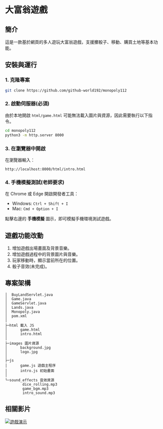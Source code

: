 # 大富翁遊戲

## 簡介

這是一款基於網頁的多人遊玩大富翁遊戲，支援擲骰子、移動、購買土地等基本功能。

## 安裝與運行

### 1. 克隆專案
```sh
git clone https://github.com/github-world192/monopoly112
```

### 2. 啟動伺服器(必須)
由於本地開啟 `html/game.html` 可能無法載入圖片與資源，因此需要執行以下指令。

```sh
cd monopoly112
python3 -m http.server 8000
```

### 3. 在瀏覽器中開啟
在瀏覽器輸入：
```
http://localhost:8000/html/intro.html
```

### 4. 手機模擬測試(老師要求)
在 Chrome 或 Edge 開啟開發者工具：
- Windows: `Ctrl + Shift + I`
- Mac: `Cmd + Option + I`

點擊右邊的 **手機模擬** 圖示，即可模擬手機環境測試遊戲。

## 遊戲功能改動
1. 增加遊戲出場畫面及背景音樂。
2. 增加遊戲過程中的背景圖片與音樂。
3. 玩家移動時，顯示當前所在的位置。
4. 骰子音效(未完成)。

## 專案架構
```
│  BuyLandServlet.java
│  Game.java
│  GameServlet.java
│  Lands.java
│  Monopoly.java
│  pom.xml
│
├─html 載入 JS
│      game.html
│      intro.html
│
├─images 圖片資源
│      background.jpg
│      logo.jpg
│
├─js
│      game.js 遊戲主程序
│      intro.js 初始畫面
│
└─sound_effects 音效資源
        dice_rolling.mp3
        game_bgm.mp3
        intro_sound.mp3
```

## 相關影片
[![遊戲演示](https://img.youtube.com/vi/weRO096sJI4/0.jpg)](https://www.youtube.com/watch?v=weRO096sJI4)
